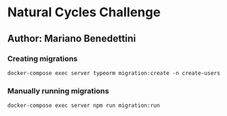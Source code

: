 # Natural Cycles Challenge
## Author: Mariano Benedettini

### Creating migrations
`docker-compose exec server typeorm migration:create -n create-users`

### Manually running migrations
`docker-compose exec server npm run migration:run`
